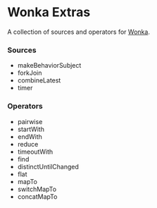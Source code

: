 # Wonka Extras

A collection of sources and operators for [Wonka](https://github.com/kitten/wonka).

### Sources

- makeBehaviorSubject
- forkJoin
- combineLatest
- timer

### Operators

- pairwise
- startWith
- endWith
- reduce
- timeoutWith
- find
- distinctUntilChanged
- flat
- mapTo
- switchMapTo
- concatMapTo
